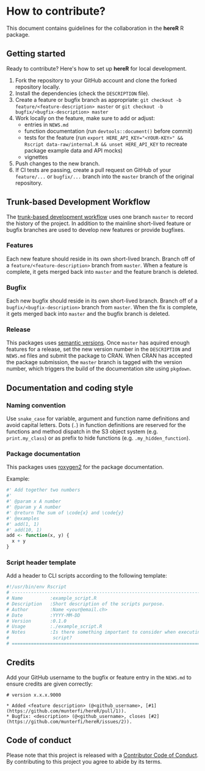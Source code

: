# How to contribute?

This document contains guidelines for the collaboration in the **hereR** R package.

## Getting started

Ready to contribute? Here's how to set up **hereR** for local development.

1. Fork the repository to your GitHub account and clone the forked repository locally.
2. Install the dependencies (check the `DESCRIPTION` file).
3. Create a feature or bugfix branch as appropriate: `git checkout -b feature/<feature-description> master` or `git checkout -b bugfix/<bugfix-description> master`
4. Work locally on the feature, make sure to add or adjust:
    - entries in `NEWS.md`
    - function documentation (run `devtools::document()` before commit)
    - tests for the feature (run `export HERE_API_KEY="<YOUR-KEY>" && Rscript data-raw/internal.R && unset HERE_API_KEY` to recreate package example data and API mocks)
    - vignettes
5. Push changes to the new branch.
6. If CI tests are passing, create a pull request on GitHub of your `feature/...` or `bugfix/...` branch into the `master` branch of the original repository.

## Trunk-based Development Workflow

The [trunk-based development workflow](https://trunkbaseddevelopment.com) uses one branch `master` to record the history of the project. In addition to the mainline short-lived feature or bugfix branches are used to develop new features or provide bugfixes.

### Features

Each new feature should reside in its own short-lived branch. Branch off of a `feature/<feature-description>` branch from `master`. When a feature is complete, it gets merged back into `master` and the feature branch is deleted.

### Bugfix

Each new bugfix should reside in its own short-lived branch. Branch off of a `bugfix/<bugfix-description>` branch from `master`. When the fix is complete, it gets merged back into `master` and the bugfix branch is deleted.

### Release

This packages uses [semantic versions](https://semver.org/). Once `master` has aquired enough features for a release, set the new version number in the `DESCRIPTION` and `NEWS.md` files and submit the package to CRAN. When CRAN has accepted the package submission, the `master` branch is tagged with the version number, which triggers the build of the documentation site using `pkgdown`.

## Documentation and coding style

### Naming convention

Use `snake_case` for variable, argument and function name definitions and avoid capital letters.
Dots (`.`) in function definitions are reserved for the functions and method dispatch in the S3 object system (e.g. `print.my_class`) or as prefix to hide functions (e.g. `.my_hidden_function`).

### Package documentation

This packages uses [roxygen2](https://cran.r-project.org/web/packages/roxygen2/vignettes/roxygen2.html) for the package documentation. 

Example:

``` r
#' Add together two numbers
#'
#' @param x A number
#' @param y A number
#' @return The sum of \code{x} and \code{y}
#' @examples
#' add(1, 1)
#' add(10, 1)
add <- function(x, y) {
  x + y
}
```

### Script header template

Add a header to CLI scripts according to the following template:

``` r
#!/usr/bin/env Rscript
# -----------------------------------------------------------------------------
# Name          :example_script.R
# Description   :Short description of the scripts purpose.
# Author        :Name <your@email.ch>
# Date          :YYYY-MM-DD
# Version       :0.1.0
# Usage         :./example_script.R
# Notes         :Is there something important to consider when executing the
#                script?
# =============================================================================
```

## Credits

Add your GitHub username to the bugfix or feature entry in the `NEWS.md` to ensure credits are given correctly:

```
# version x.x.x.9000

* Added <feature description> (@<github_username>, [#1](https://github.com/munterfi/hereR/pull/1)).
* Bugfix: <description> (@<github_username>, closes [#2](https://github.com/munterfi/hereR/issues/2)).
```

## Code of conduct

Please note that this project is released with a
[Contributor Code of Conduct](CODE_OF_CONDUCT.md). By contributing to this
project you agree to abide by its terms.
